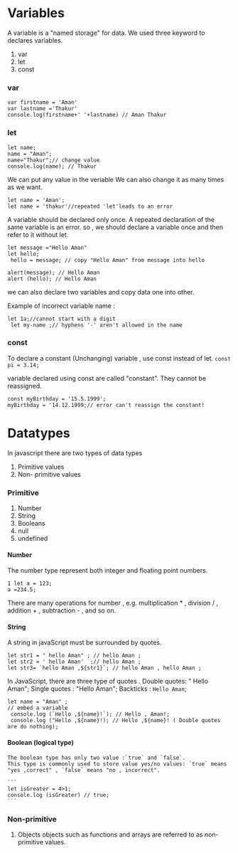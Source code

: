 # Variables

A variable is a "named storage" for data.
We used three keyword to declares variables.
1. var 
2. let 
3. const

### var 
```
var firstname = 'Aman'
var lastname ='Thakur'
console.log(firstname+' '+lastname) // Aman Thakur
```
### let
``` 
let name;
name = "Aman";
name="Thakur";// change value
console.log(name); // Thakur

```
We can put any value in the veriable 
We can also change it as many times as we want.

```
let name = 'Aman';
let name = 'thakur'//repeated 'let'leads to an error

```
A variable should be declared only once.
A repeated declaration of the same variable is an error.
so , we should declare a variable once and then refer to it without let.

```
let message ="Hello Aman"
let hello;
 hello = message; // copy "Hello Aman" from message into hello 

alert(message); // Hello Aman
alert (hello); // Hello Aman
```
we can also declare two variables and copy data one into other.

Example of  incorrect variable name :
```
let 1a;//cannot start with a digit 
 let my-name ;// hyphens '-' aren't allowed in the name
 ```

### const
To declare a constant (Unchanging) variable , use const instead of let.
 `const pi = 3.14;`

variable declared using const are called "constant". 
They cannot be reassigned.
```
const myBirthday = '15.5.1999';
myBirthday = '14.12.1999;// error can't reassign the constant!

```


# Datatypes

In javascript there are two types of data types
1. Primitive values
2. Non- primitive values

### Primitive
1. Number
2. String
3. Booleans
4. null
5. undefined

#### Number
The number type represent both integer and floating point numbers.
```
1 let a = 123;
a =234.5;
```
There are many operations for number , e.g. multiplication * , division / , addition + , subtraction - , and so on.

#### String
 A string in javaScript must be surrounded by quotes.
  ``` 
  let str1 = " hello Aman" ; // hello Aman ;
  let str2 = ' hello Aman'  ;// hello Aman ;
  let str3= `hello Aman ,${str1}`; // hello Aman , hello Aman ;
  ```
  In JavaScript, there are three type of quotes .
  Double quotes: " Hello Aman";
  Single quotes : "Hello Aman";
  Backticks : `Hello Aman`;

  ```
  let name = "Aman" ;
  // embed a variable
   console.log (`Hello ,${name}!`); // Hello , Aman!;
   console.log ("Hello ,${name}!); // Hello ,${name}! ( Double quotes are do nothing);

   ```
   #### Boolean (logical type) 
    The boolean type has only two value :`true` and `false`.
    This type is commonly used to store value yes/no values: `true` means "yes ,correct" , `false` means "no , incorrect".

    ```
    let isGreater = 4>1; 
    console.log (isGreater) // true;
    ```



   



### Non-primitive 
1. Objects
objects such as functions and arrays are referred to as non-primitive values.
